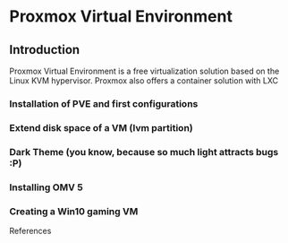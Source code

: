# Proxmox Virtual Environment

## Introduction
Proxmox Virtual Environment is a free virtualization solution based on the Linux KVM hypervisor. Proxmox also offers a container solution with LXC

### Installation of PVE and first configurations


### Extend disk space of a VM (lvm partition)

### Dark Theme (you know, because so much light attracts bugs :P)

### Installing OMV 5

### Creating a Win10 gaming VM





References

